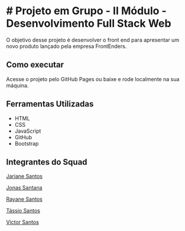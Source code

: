 # # Projeto em Grupo - II Módulo - Desenvolvimento Full Stack Web
O objetivo desse projeto é desenvolver o front end para apresentar um novo produto lançado pela empresa FrontEnders.


## Como executar
Acesse o projeto pelo GitHub Pages ou baixe e rode localmente na sua máquina.

## Ferramentas Utilizadas
- HTML
- CSS
- JavaScript
- GitHub
- Bootstrap

## Integrantes do Squad

[Jariane Santos](https://github.com/Jarianesantos)

[Jonas Santana](https://github.com/sunsetmonk)

[Rayane Santos](https://github.com/rayane1705)

[Tássio Santos](https://github.com/tassiofeliperj)

[Victor Santos](https://github.com/dev-victorsantos)
